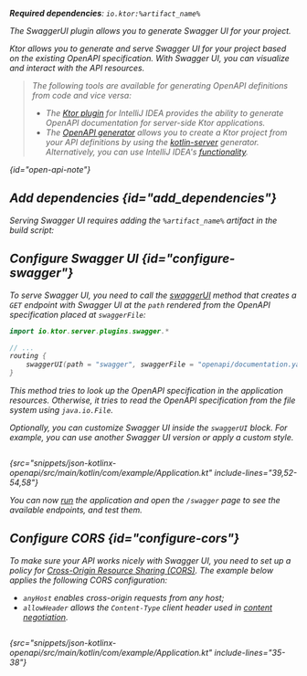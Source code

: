 [//]: # (title: Swagger UI)

<var name="artifact_name" value="ktor-server-swagger"/>
<var name="package_name" value="io.ktor.server.plugins.swagger"/>
<var name="plugin_api_link" value="https://api.ktor.io/ktor-server/ktor-server-plugins/ktor-server-swagger/io.ktor.server.plugins.swagger/swagger-u-i.html"/>

<tldr>
<p>
<b>Required dependencies</b>: <code>io.ktor:%artifact_name%</code>
</p>
<var name="example_name" value="json-kotlinx-openapi"/>
<include from="lib.topic" element-id="download_example"/>
<include from="lib.topic" element-id="native_server_not_supported"/>
</tldr>

<link-summary>
The SwaggerUI plugin allows you to generate Swagger UI for your project.
</link-summary>

Ktor allows you to generate and serve Swagger UI for your project based on the existing OpenAPI specification.
With Swagger UI, you can visualize and interact with the API resources. 

> The following tools are available for generating OpenAPI definitions from code and vice versa:
> - The [Ktor plugin](https://www.jetbrains.com/help/idea/ktor.html#openapi) for IntelliJ IDEA provides the ability to generate OpenAPI documentation for server-side Ktor applications.
> - The [OpenAPI generator](https://github.com/OpenAPITools/openapi-generator) allows you to create a Ktor project from your API definitions by using the [kotlin-server](https://github.com/OpenAPITools/openapi-generator/blob/master/docs/generators/kotlin-server.md) generator. Alternatively, you can use IntelliJ IDEA's [functionality](https://www.jetbrains.com/help/idea/openapi.html#codegen).
> 
{id="open-api-note"}


## Add dependencies {id="add_dependencies"}

Serving Swagger UI requires adding the `%artifact_name%` artifact in the build script:

<include from="lib.topic" element-id="add_ktor_artifact"/>


## Configure Swagger UI {id="configure-swagger"}

To serve Swagger UI, you need to call the [swaggerUI](%plugin_api_link%) method that creates a `GET` endpoint with Swagger UI 
at the `path` rendered from the OpenAPI specification placed at `swaggerFile`:

```kotlin
import io.ktor.server.plugins.swagger.*

// ...
routing {
    swaggerUI(path = "swagger", swaggerFile = "openapi/documentation.yaml")
}
```

This method tries to look up the OpenAPI specification in the application resources.
Otherwise, it tries to read the OpenAPI specification from the file system using `java.io.File`.

Optionally, you can customize Swagger UI inside the `swaggerUI` block.
For example, you can use another Swagger UI version or apply a custom style.

```kotlin
```
{src="snippets/json-kotlinx-openapi/src/main/kotlin/com/example/Application.kt" include-lines="39,52-54,58"}

You can now [run](server-run.md) the application and open the `/swagger` page to see the available endpoints, and test them.


## Configure CORS {id="configure-cors"}

To make sure your API works nicely with Swagger UI, you need to set up a policy for [Cross-Origin Resource Sharing (CORS)](server-cors.md).
The example below applies the following CORS configuration:
- `anyHost` enables cross-origin requests from any host;
- `allowHeader` allows the `Content-Type` client header used in [content negotiation](server-serialization.md).

```kotlin
```
{src="snippets/json-kotlinx-openapi/src/main/kotlin/com/example/Application.kt" include-lines="35-38"}
